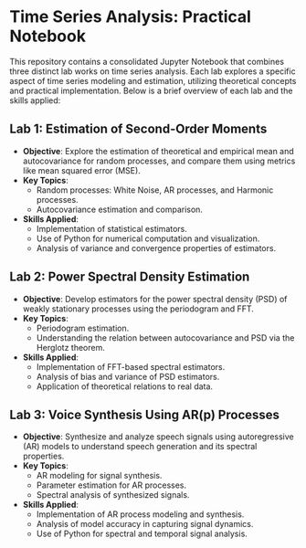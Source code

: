 # Time Series Analysis: Practical Notebook 

This repository contains a consolidated Jupyter Notebook that combines three distinct lab works on time series analysis. Each lab explores a specific aspect of time series modeling and estimation, utilizing theoretical concepts and practical implementation. Below is a brief overview of each lab and the skills applied:

## Lab 1: Estimation of Second-Order Moments
- **Objective**: Explore the estimation of theoretical and empirical mean and autocovariance for random processes, and compare them using metrics like mean squared error (MSE).
- **Key Topics**: 
  - Random processes: White Noise, AR processes, and Harmonic processes.
  - Autocovariance estimation and comparison.
- **Skills Applied**: 
  - Implementation of statistical estimators.
  - Use of Python for numerical computation and visualization.
  - Analysis of variance and convergence properties of estimators.

## Lab 2: Power Spectral Density Estimation
- **Objective**: Develop estimators for the power spectral density (PSD) of weakly stationary processes using the periodogram and FFT.
- **Key Topics**:
  - Periodogram estimation.
  - Understanding the relation between autocovariance and PSD via the Herglotz theorem.
- **Skills Applied**: 
  - Implementation of FFT-based spectral estimators.
  - Analysis of bias and variance of PSD estimators.
  - Application of theoretical relations to real data.

## Lab 3: Voice Synthesis Using AR(p) Processes
- **Objective**: Synthesize and analyze speech signals using autoregressive (AR) models to understand speech generation and its spectral properties.
- **Key Topics**:
  - AR modeling for signal synthesis.
  - Parameter estimation for AR processes.
  - Spectral analysis of synthesized signals.
- **Skills Applied**:
  - Implementation of AR process modeling and synthesis.
  - Analysis of model accuracy in capturing signal dynamics.
  - Use of Python for spectral and temporal signal analysis.

